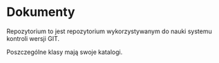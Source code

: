 # Dokumenty

Repozytorium to jest repozytorium wykorzystywanym do nauki systemu kontroli wersji GIT.

Poszczególne klasy mają swoje katalogi.
